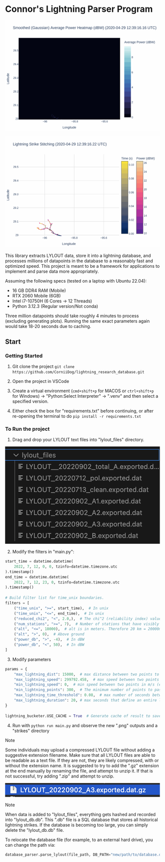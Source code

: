 # Connor's Lightning Parser Program

![most_pts](export/most_pts.gif)

![most_pts_stitched](export/most_pts_stitched.gif)

This library extracts LYLOUT data, store it into a lightning database, and processes millions of datapoints in the database to a reasonably fast and optimized speed. This project is meant to be a framework for applications to implement and parse data more appropriately.

Assuming the following specs (tested on a laptop with Ubuntu 22.04):
 - 16 GB DDR4 RAM (Mobile)
 - RTX 2060 Mobile (6GB)
 - Intel i7-10750H (6 Cores -> 12 Threads)
 - Python 3.12.3 (Regular version/Not conda)

Three million datapoints should take roughly 4 minutes to process (excluding generating plots). Running the same exact parameters again would take 18-20 seconds due to caching.

## Start

### Getting Started

1. Git clone the project
`git clone https://github.com/CorniiDog/lightning_research_database.git`

2. Open the project in VSCode

3. Create a virtual environment (`cmd+shift+p` for MACOS or `ctrl+shift+p` for Windows) -> "Python:Select Interpreter" -> ".venv" and then select a specified version.

4. Either check the box for "requirements.txt" before continuing, or after re-opening the terminal to do `pip install -r requirements.txt`

### To Run the project

1. Drag and drop your LYLOUT text files into "lylout_files" directory.

![lylout](.img/lylout_files.png)

2. Modify the filters in "main.py":
```py
start_time = datetime.datetime(
    2022, 7, 12, 0, 0, tzinfo=datetime.timezone.utc
).timestamp()
end_time = datetime.datetime(
    2022, 7, 12, 23, 0, tzinfo=datetime.timezone.utc
).timestamp()

# Build filter list for time_unix boundaries.
filters = [
    ("time_unix", ">=", start_time),  # In unix
    ("time_unix", "<=", end_time),  # In unix
    ("reduced_chi2", "<", 2.0,),  # The chi^2 (reliability index) value to accept the data
    ("num_stations", ">=", 7),  # Number of stations that have visibly seen the strike
    ("alt", "<=", 18000),  # alt is in meters. Therefore 20 km = 20000m
    ("alt", ">", 0),  # Above ground
    ("power_db", ">", -4),  # In dBW
    ("power_db", "<", 50),  # In dBW
]
```

3. Modify parameters
```py
params = {
    "max_lightning_dist": 15000,  # max distance between two points to determine it being involved in the same strike
    "max_lightning_speed": 299792.458,  # max speed between two points in m/s (essentially dx/dt)
    "min_lightning_speed": 0,  # min speed between two points in m/s (essentially dx/dt)
    "min_lightning_points": 300,  # The minimum number of points to pass the system as a "lightning strike"
    "max_lightning_time_threshold": 0.08,  # max number of seconds between points 
    "max_lightning_duration": 20, # max seconds that define an entire lightning strike. This is essentially a "time window" for all of the points to fill the region that determines a "lightning strike"
}

lightning_bucketer.USE_CACHE = True  # Generate cache of result to save time for future identical (one-to-one exact) requests
```

4. Run with `python run main.py` and observe the new ".png" outputs and a "strikes" directory

> [!NOTE]
> Some individuals may upload a compressed LYLOUT file without adding a suggestive extension filename. Make sure that all LYLOUT files are able to be readable as a text file. If they are not, they are likely compressed, with or without the extension name. It is suggested to try to add the ".gz" extension at the end manually by renaming the file, and attempt to unzip it. If that is not successful, try adding ".zip" and attempt to unzip.
>
>![gz_example](.img/gz_example.png)

> [!NOTE]
> When data is added to "lylout_files", everything gets hashed and recorded into "lylout_db.db". This ".db" file is a SQL database that stores all historical lightning strikes. If the database is becoming too large, you can simply delete the "lylout_db.db" file.
>
> To relocate the database file (for example, to an external hard drive), you can change the path via:
>
> ```py
> database_parser.parse_lylout(file_path, DB_PATH="new/path/to/database.db")
> ```

